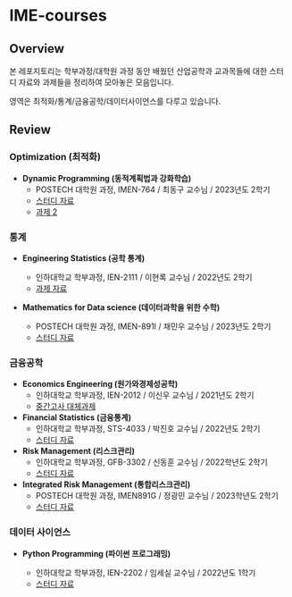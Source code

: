 # IME-courses

## Overview

본 레포지토리는 학부과정/대학원 과정 동안 배웠던 산업공학과 교과목들에 대한 스터디 자료와 과제들을 정리하여 모아놓은 모음입니다. 

영역은 최적화/통계/금융공학/데이터사이언스를 다루고 있습니다.

## Review

### Optimization (최적화)

- **Dynamic Programming (동적계획법과 강화학습)**
  - POSTECH 대학원 과정, IMEN-764 / 최동구 교수님 / 2023년도 2학기
  - [스터디 자료](./Dynamic-Programming/)
  - [과제 2]()

### 통계

- **Engineering Statistics (공학 통계)**
  - 인하대학교 학부과정,  IEN-2111 / 이현록 교수님 / 2022년도 2학기
  - [과제 자료](./Engineering-Statistics/)

- **Mathematics for Data science (데이터과학을 위한 수학)**
  - POSTECH 대학원 과정, IMEN-891I / 채민우 교수님 / 2023년도 2학기
  - [스터디 자료](./Mathematic-for-Data-science/)

### 금융공학

- **Economics Engineering (원가와경제성공학)**
  - 인하대학교 학부과정, IEN-2012 / 이신우 교수님 / 2021년도 2학기
  - [중간고사 대체과제](./Economic-Engineering/원가와경제성공학_12190625_배기웅_최종본.pdf)
- **Financial Statistics (금융통계)**
  - 인하대학교 학부과정, STS-4033 / 박진호 교수님 / 2022년도 2학기
  - [스터디 자료](./Financial-Statistics/)
- **Risk Management (리스크관리)**
  - 인하대학교 학부과정, GFB-3302 / 신동훈 교수님 / 2022학년도 2학기
  - [스터디 자료]()
- **Integrated Risk Management (통합리스크관리)**
  - POSTECH 대학원 과정, IMEN891G / 정광민 교수님 / 2023학년도 2학기
  - [스터디 자료](./Integreted-Risk-Managaement/)

### 데이터 사이언스

- **Python Programming (파이썬 프로그래밍)**

  - 인하대학교 학부과정, IEN-2202 / 임세실 교수님 / 2022년도 1학기
  - [스터디 자료](./Python-Programming/)